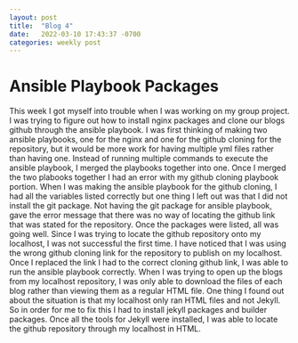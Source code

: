 ```yaml
---
layout: post
title:  "Blog 4"
date:   2022-03-10 17:43:37 -0700
categories: weekly post
---
```


# Ansible Playbook Packages

This week I got myself into trouble when I was working on my group project. I was trying to figure out how to install nginx packages and clone our blogs github through the ansible playbook. I was first thinking of making two ansible playbooks, one for the nginx and one for the github cloning for the repository, but it would be more work for having multiple yml files rather than having one. Instead of running multiple commands to execute the ansible playbook, I merged the playbooks together into one. Once I merged the two plabooks together I had an error with my github cloning playbook portion. When I was making the ansible playbook for the github cloning, I had all the variables listed correctly but one thing I left out was that I did not install the git package. Not having the git package for ansible playbook, gave the error message that there was no way of locating the github link that was stated for the repository. Once the packages were listed, all was going well. Since I was trying to locate the github repository onto my localhost, I was not successful the first time. I have noticed that I was using the wrong github cloning link for the repository to publish on my localhost. Once I replaced the link I had to the correct cloning github link, I was able to run the ansible playbook correctly. When I was trying to open up the blogs from my localhost repository, I was only able to download the files of each blog rather than viewing them as a regular HTML file. One thing I found out about the situation is that my localhost only ran HTML files and not Jekyll. So in order for me to fix this I had to install jekyll packages and builder packages. Once all the tools for Jekyll were installed, I was able to locate the github repository through my localhost in HTML.